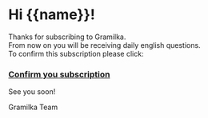 # Hi {{name}}!

Thanks for subscribing to Gramilka.  
From now on you will be receiving daily english questions.  
To confirm this subscription please click: 

### [Confirm you subscription]({{link}})  

See you soon!  

Gramilka Team